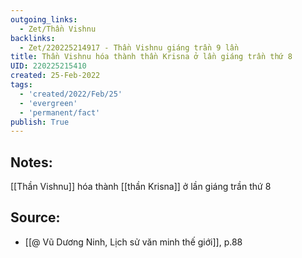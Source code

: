 ```yaml
---
outgoing_links:
  - Zet/Thần Vishnu
backlinks:
  - Zet/220225214917 - Thần Vishnu giáng trần 9 lần
title: Thần Vishnu hóa thành thần Krisna ở lần giáng trần thứ 8
UID: 220225215410
created: 25-Feb-2022
tags:
  - 'created/2022/Feb/25'
  - 'evergreen'
  - 'permanent/fact'
publish: True
---
```

## Notes:
[[Thần Vishnu]] hóa thành [[thần Krisna]] ở lần giáng trần thứ 8

## Source:
- [[@ Vũ Dương Ninh, Lịch sử văn minh thế giới]], p.88




